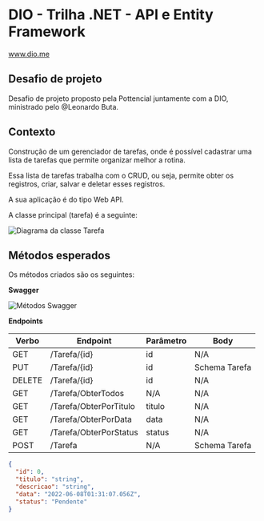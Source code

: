 # DIO - Trilha .NET - API e Entity Framework
www.dio.me

## Desafio de projeto
Desafio de projeto proposto pela Pottencial juntamente com a DIO, ministrado pelo @Leonardo Buta.

## Contexto
Construção de um gerenciador de tarefas, onde é possível cadastrar uma lista de tarefas que permite organizar melhor a rotina.

Essa lista de tarefas trabalha com o CRUD, ou seja, permite obter os registros, criar, salvar e deletar esses registros.

A sua aplicação é do tipo Web API.

A classe principal (tarefa) é a seguinte:

![Diagrama da classe Tarefa](diagrama.png)


## Métodos esperados
Os métodos criados são os seguintes:


**Swagger**


![Métodos Swagger](swagger.png)


**Endpoints**


| Verbo  | Endpoint                | Parâmetro | Body          |
|--------|-------------------------|-----------|---------------|
| GET    | /Tarefa/{id}            | id        | N/A           |
| PUT    | /Tarefa/{id}            | id        | Schema Tarefa |
| DELETE | /Tarefa/{id}            | id        | N/A           |
| GET    | /Tarefa/ObterTodos      | N/A       | N/A           |
| GET    | /Tarefa/ObterPorTitulo  | titulo    | N/A           |
| GET    | /Tarefa/ObterPorData    | data      | N/A           |
| GET    | /Tarefa/ObterPorStatus  | status    | N/A           |
| POST   | /Tarefa                 | N/A       | Schema Tarefa |


```json
{
  "id": 0,
  "titulo": "string",
  "descricao": "string",
  "data": "2022-06-08T01:31:07.056Z",
  "status": "Pendente"
}
```
